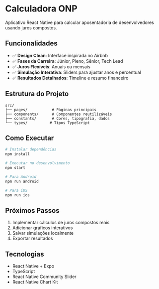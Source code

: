 # Calculadora ONP

Aplicativo React Native para calcular aposentadoria de desenvolvedores usando juros compostos.

## Funcionalidades

- ✅ **Design Clean**: Interface inspirada no Airbnb
- ✅ **Fases da Carreira**: Júnior, Pleno, Sênior, Tech Lead
- ✅ **Juros Flexíveis**: Anuais ou mensais
- ✅ **Simulação Interativa**: Sliders para ajustar anos e percentual
- ✅ **Resultados Detalhados**: Timeline e resumo financeiro

## Estrutura do Projeto

```
src/
├── pages/           # Páginas principais
├── components/      # Componentes reutilizáveis
├── constants/       # Cores, tipografia, dados
└── types/          # Tipos TypeScript
```

## Como Executar

```bash
# Instalar dependências
npm install

# Executar no desenvolvimento
npm start

# Para Android
npm run android

# Para iOS
npm run ios
```

## Próximos Passos

1. Implementar cálculos de juros compostos reais
2. Adicionar gráficos interativos
3. Salvar simulações localmente
4. Exportar resultados

## Tecnologias

- React Native + Expo
- TypeScript
- React Native Community Slider
- React Native Chart Kit
